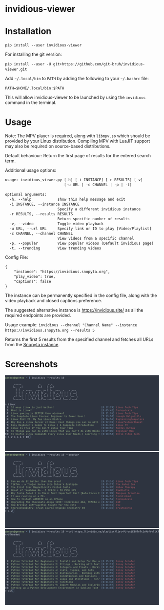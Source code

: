 # invidious-viewer
# Installation
`pip install --user invidious-viewer`

For installing the git version:

`pip install --user -U git+https://github.com/git-bruh/invidious-viewer.git`

Add `~/.local/bin` to `PATH` by adding the following to your `~/.bashrc` file:

`PATH=$HOME/.local/bin:$PATH`

This will allow invidious-viewer to be launched by using the `invidious` command in the terminal. 

# Usage
Note:
The MPV player is required, along with `libmpv.so` which should be provided by your Linux distribution. Compiling MPV with LuaJIT support may also be required on source-based distributions.

Default behaviour:
Return the first page of results for the entered search term.

Additional usage options:
```
usage: invidious_viewer.py [-h] [-i INSTANCE] [-r RESULTS] [-v]
                           [-u URL | -c CHANNEL | -p | -t]

optional arguments:
  -h, --help            show this help message and exit
  -i INSTANCE, --instance INSTANCE
                        Specify a different invidious instance
  -r RESULTS, --results RESULTS
                        Return specific number of results
  -v, --video           Toggle video playback
  -u URL, --url URL     Specify link or ID to play [Video/Playlist]
  -c CHANNEL, --channel CHANNEL
                        View videos from a specific channel
  -p, --popular         View popular videos (Default invidious page)
  -t, --trending        View trending videos
```

Config File:
```
{
    "instance": "https://invidious.snopyta.org",
    "play_video": true,
    "captions": false
}
```

The instance can be permanently specified in the config file, along with the video playback and closed captions preference.

The suggested alternative instance is https://invidious.site/ as all the required endpoints are provided.

Usage example:
`invidious --channel "Channel Name" --instance https://invidious.snopyta.org --results 5`

Returns the first 5 results from the specified channel and fetches all URLs from the <a href="https://invidious.snopyta.org/">Snopyta instance</a>.

# Screenshots
![ScreenShot](https://raw.githubusercontent.com/git-bruh/invidious-viewer/master/screenshots/Search.png)
![ScreenShot](https://raw.githubusercontent.com/git-bruh/invidious-viewer/master/screenshots/Popular.png)
![ScreenShot](https://raw.githubusercontent.com/git-bruh/invidious-viewer/master/screenshots/Playlist.png)
